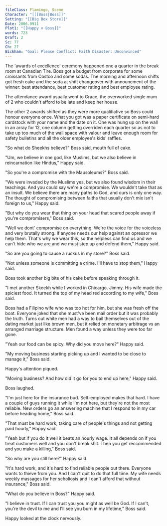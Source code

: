 ```yaml
---
fileClass: Flamingo, Scene
Character: "[[[Boss|Boss]]"
Setting: "[[Big Box Store]]"
Date: 2006.0911
Plot1: "[[Happy v Boss]]"
words: 723
Draft: 2
Sc: 77
Ch: 27
Bickham: "Goal: Please Conflict: Faith Disaster: Unconvinced"
---
```

The 'awards of excellence' ceremony happened one a quarter in the break room at Canadian Tire. Boss got a budget from corporate for some croissants from Costco and some sodas. The morning and afternoon shifts got fresh cake and the soda at shift changeover with announcment of the winner: best attendance, best customer rating and best employee rating.

The attendance award usually went to Grace, the overworked single mum of 2 who couldn't afford to be late and keep her house.

The other 2 awards shifted as they were more qualitiative so Boss could honour everyone once. What you got was a paper certificate on semi-hard cardstock with your name and the date on it. One was hung up on the wall in an array for 12, one column getting overriden each quarter so as not to take up too much of the wall space with valour and leave enough room for safety bulletins and all the older employee's kids' raffles.

"So what do Sheekhs believe?" Boss said, mouth full of cake.

"Um, we believe in one god, like Muslims, but we also believe in reincarnation like Hindus," Happy said.

"So you're a compromise with the Mausoleums?" Boss said.

"We were invaded by the Muslims yes, but we also found wisdom in their teachings. And you could say we're a compromise. We wouldn't take that as an insult. We believe there are many paths to God, and ours is only one way. The thought of compromising between faiths that usually don't mix isn't foreign to us," Happy said.

"But why do you wear that thing on your head that scared people away if you're compromisers," Boss said.

"Well we dont' compromise on everything. We're the voice for the voiceless and very brutally strong. If anyone needs our help against an opressor we help them. That's why we wear this, so the helpless can find us and we can't hide who we are and we must step up and defend them," Happy said.

"So are you going to cause a ruckus in my store?" Boss said.

"Not unless someone is committing a crime. I'll have to stop them," Happy said.

Boss took another big bite of his cake before speaking through it.

"I met another Skeekh while I worked in Chicargo. Jimmy. His wife made the spiciest food. It turned the top of my head red according to my wife," Boss said.

Boss had a Filipino wife who was too hot for him, but she was fresh off the boat. Everyone joked that she must've been mail order but it was probably the truth. Turns out white men had a way to bail themselves out of the dating market just like brown men, but it relied on monetary arbitrage vs an arranged marriage structure. Men found a way unless they were too far gone.

"Yeah our food can be spicy. Why did you move here?" Happy said.

"My moving business starting picking up and I wanted to be close to manage it," Boss said.

Happy's attention piqued.

"Moving business? And how did it go for you to end up here," Happy said.

Boss laughed.

"I'm just here for the insurance bud. Self-employed makes that hard. I have a couple of guys running it while i'm not here, but they're not the most reliable. New orders go an answering machine that I respond to in my car before heading home," Boss said.

"That must be hard work, taking care of people's things and not getting paid hourly," Happy said.

"Yeah but if you do it well it beats an hourly wage. It all depends on if you treat customers well and you don't break shit. Then you get reccommended and you make a killing," Boss said.

"So why are you still here?" Happy said.

"It's hard work, and it's hard to find reliable people out there. Everyone wants to thieve from you. And I can't quit to do that full time. My wife needs weekly massages for her scholiosis and I can't afford that without insurance," Boss said.

"What do you believe in Boss?" Happy said.

"I believe in trust. If I can trust you you might as well be God. If I can't, you're the devil to me and I'll see you burn in my lifetime," Boss said.

Happy looked at the clock nervously.